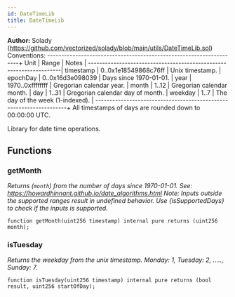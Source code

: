 ```yaml
---
id: DateTimeLib
title: DateTimeLib
---
```


**Author:**
Solady (https://github.com/vectorized/solady/blob/main/utils/DateTimeLib.sol)
Conventions:
--------------------------------------------------------------------+
Unit      | Range                | Notes                            |
--------------------------------------------------------------------|
timestamp | 0..0x1e18549868c76ff | Unix timestamp.                  |
epochDay  | 0..0x16d3e098039     | Days since 1970-01-01.           |
year      | 1970..0xffffffff     | Gregorian calendar year.         |
month     | 1..12                | Gregorian calendar month.        |
day       | 1..31                | Gregorian calendar day of month. |
weekday   | 1..7                 | The day of the week (1-indexed). |
--------------------------------------------------------------------+
All timestamps of days are rounded down to 00:00:00 UTC.

Library for date time operations.


## Functions
### getMonth

*Returns (`month`) from the number of days since 1970-01-01.
See: https://howardhinnant.github.io/date_algorithms.html
Note: Inputs outside the supported ranges result in undefined behavior.
Use {isSupportedDays} to check if the inputs is supported.*


```solidity
function getMonth(uint256 timestamp) internal pure returns (uint256 month);
```

### isTuesday

*Returns the weekday from the unix timestamp.
Monday: 1, Tuesday: 2, ....., Sunday: 7.*


```solidity
function isTuesday(uint256 timestamp) internal pure returns (bool result, uint256 startOfDay);
```

